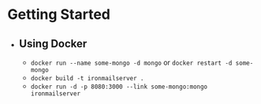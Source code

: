 # Getting Started

* ## Using Docker
  * `docker run --name some-mongo -d mongo` or `docker restart -d some-mongo`
  * `docker build -t ironmailserver .`
  * `docker run -d -p 8080:3000 --link some-mongo:mongo ironmailserver`
